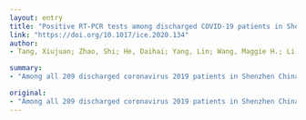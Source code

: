 ```yaml
---
layout: entry
title: "Positive RT-PCR tests among discharged COVID-19 patients in Shenzhen, China"
link: "https://doi.org/10.1017/ice.2020.134"
author:
- Tang, Xiujuan; Zhao, Shi; He, Daihai; Yang, Lin; Wang, Maggie H.; Li, Yuan; Mei, Shujiang; Zou, Xuan

summary:
- "Among all 209 discharged coronavirus 2019 patients in Shenzhen China between January 23 and February 21, 2020, there are 9 (4.3%) patients showed RT-PCR positive in throat swabs. 13 (6.2%) patients shown RT in anal and 22 (10.5%) positive in either type. The time between discharge and positive RT PCR tests is 4.7 days on average. COVID-19 has a viral dynamics."

original:
- "Among all 209 discharged coronavirus 2019 patients in Shenzhen China between January 23 and February 21, 2020, there are 9 (4.3%) patients showed RT-PCR positive in throat swabs, 13 (6.2%) patients showed RT-PCR positive in anal swabs, and 22 (10.5%) positive in either type. The time between discharge and positive RT-PCR tests is 4.7 days on average. These numbers shed light on the viral dynamics of COVID-19."
---
```


